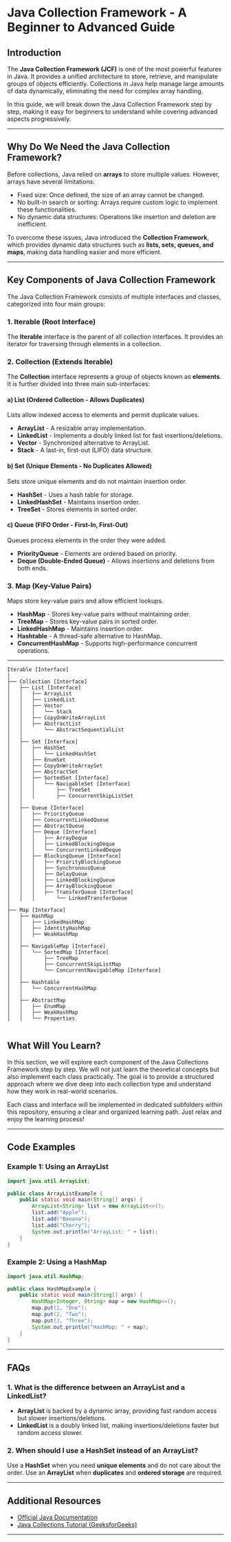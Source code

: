 # Java Collection Framework - A Beginner to Advanced Guide

## Introduction
The **Java Collection Framework (JCF)** is one of the most powerful features in Java. It provides a unified architecture to store, retrieve, and manipulate groups of objects efficiently. Collections in Java help manage large amounts of data dynamically, eliminating the need for complex array handling.

In this guide, we will break down the Java Collection Framework step by step, making it easy for beginners to understand while covering advanced aspects progressively.

---

## Why Do We Need the Java Collection Framework?
Before collections, Java relied on **arrays** to store multiple values. However, arrays have several limitations:
- Fixed size: Once defined, the size of an array cannot be changed.
- No built-in search or sorting: Arrays require custom logic to implement these functionalities.
- No dynamic data structures: Operations like insertion and deletion are inefficient.

To overcome these issues, Java introduced the **Collection Framework**, which provides dynamic data structures such as **lists, sets, queues, and maps**, making data handling easier and more efficient.

---

## Key Components of Java Collection Framework
The Java Collection Framework consists of multiple interfaces and classes, categorized into four main groups:

### 1. **Iterable (Root Interface)**
The **Iterable** interface is the parent of all collection interfaces. It provides an iterator for traversing through elements in a collection.

### 2. **Collection (Extends Iterable)**
The **Collection** interface represents a group of objects known as **elements**. It is further divided into three main sub-interfaces:

#### **a) List (Ordered Collection - Allows Duplicates)**
Lists allow indexed access to elements and permit duplicate values.
- **ArrayList** - A resizable array implementation.
- **LinkedList** - Implements a doubly linked list for fast insertions/deletions.
- **Vector** - Synchronized alternative to ArrayList.
- **Stack** - A last-in, first-out (LIFO) data structure.

#### **b) Set (Unique Elements - No Duplicates Allowed)**
Sets store unique elements and do not maintain insertion order.
- **HashSet** - Uses a hash table for storage.
- **LinkedHashSet** - Maintains insertion order.
- **TreeSet** - Stores elements in sorted order.

#### **c) Queue (FIFO Order - First-In, First-Out)**
Queues process elements in the order they were added.
- **PriorityQueue** - Elements are ordered based on priority.
- **Deque (Double-Ended Queue)** - Allows insertions and deletions from both ends.

### 3. **Map (Key-Value Pairs)**
Maps store key-value pairs and allow efficient lookups.
- **HashMap** - Stores key-value pairs without maintaining order.
- **TreeMap** - Stores key-value pairs in sorted order.
- **LinkedHashMap** - Maintains insertion order.
- **Hashtable** - A thread-safe alternative to HashMap.
- **ConcurrentHashMap** - Supports high-performance concurrent operations.

---
```
Iterable [Interface]
│
├── Collection [Interface]
│   ├── List [Interface]
│   │   ├── ArrayList
│   │   ├── LinkedList
│   │   ├── Vector
│   │   │   └── Stack
│   │   ├── CopyOnWriteArrayList
│   │   ├── AbstractList
│   │       └── AbstractSequentialList
│   │
│   ├── Set [Interface]
│   │   ├── HashSet
│   │   │   └── LinkedHashSet
│   │   ├── EnumSet
│   │   ├── CopyOnWriteArraySet
│   │   ├── AbstractSet
│   │   ├── SortedSet [Interface]
│   │   │   └── NavigableSet [Interface]
│   │   │       ├── TreeSet
│   │   │       ├── ConcurrentSkipListSet
│   │
│   ├── Queue [Interface]
│   │   ├── PriorityQueue
│   │   ├── ConcurrentLinkedQueue
│   │   ├── AbstractQueue
│   │   ├── Deque [Interface]
│   │   │   ├── ArrayDeque
│   │   │   ├── LinkedBlockingDeque
│   │   │   └── ConcurrentLinkedDeque
│   │   ├── BlockingQueue [Interface]
│   │   │   ├── PriorityBlockingQueue
│   │   │   ├── SynchronousQueue
│   │   │   ├── DelayQueue
│   │   │   ├── LinkedBlockingQueue
│   │   │   ├── ArrayBlockingQueue
│   │   │   ├── TransferQueue [Interface]
│   │   │       └── LinkedTransferQueue
│
├── Map [Interface]
│   ├── HashMap
│   │   ├── LinkedHashMap
│   │   ├── IdentityHashMap
│   │   ├── WeakHashMap
│   │
│   ├── NavigableMap [Interface]
│   │   └── SortedMap [Interface]
│   │       ├── TreeMap
│   │       ├── ConcurrentSkipListMap
│   │       └── ConcurrentNavigableMap [Interface]
│   │
│   ├── Hashtable
│   │   └── ConcurrentHashMap
│   │
│   ├── AbstractMap
│   │   ├── EnumMap
│   │   ├── WeakHashMap
│   │   └── Properties


```

## What Will You Learn?
In this section, we will explore each component of the Java Collections Framework step by step. We will not just learn the theoretical concepts but also implement each class practically. The goal is to provide a structured approach where we dive deep into each collection type and understand how they work in real-world scenarios.

Each class and interface will be implemented in dedicated subfolders within this repository, ensuring a clear and organized learning path. Just relax and enjoy the learning process!

---

## Code Examples
### Example 1: Using an **ArrayList**
```java
import java.util.ArrayList;

public class ArrayListExample {
    public static void main(String[] args) {
        ArrayList<String> list = new ArrayList<>();
        list.add("Apple");
        list.add("Banana");
        list.add("Cherry");
        System.out.println("ArrayList: " + list);
    }
}
```

### Example 2: Using a **HashMap**
```java
import java.util.HashMap;

public class HashMapExample {
    public static void main(String[] args) {
        HashMap<Integer, String> map = new HashMap<>();
        map.put(1, "One");
        map.put(2, "Two");
        map.put(3, "Three");
        System.out.println("HashMap: " + map);
    }
}
```

---

## FAQs
### 1. What is the difference between an **ArrayList** and a **LinkedList**?
- **ArrayList** is backed by a dynamic array, providing fast random access but slower insertions/deletions.
- **LinkedList** is a doubly linked list, making insertions/deletions faster but random access slower.

### 2. When should I use a **HashSet** instead of an **ArrayList**?
Use a **HashSet** when you need **unique elements** and do not care about the order.
Use an **ArrayList** when **duplicates** and **ordered storage** are required.

---

## Additional Resources
- [Official Java Documentation](https://docs.oracle.com/en/java/)
- [Java Collections Tutorial (GeeksforGeeks)](https://www.geeksforgeeks.org/collections-in-java/)

---




